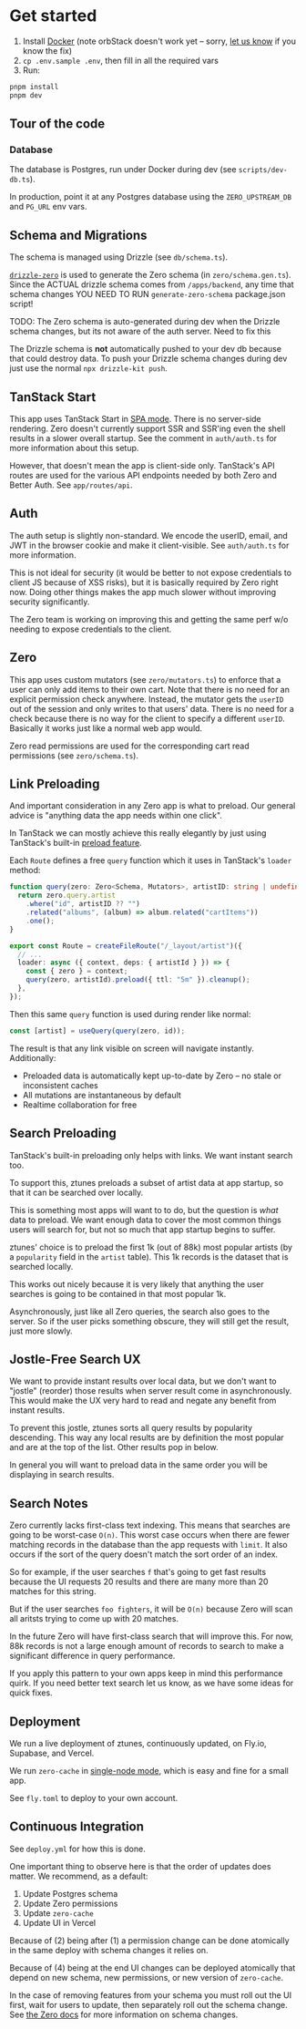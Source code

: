 # Get started

1. Install [Docker](https://docker.com/) (note orbStack doesn't work yet – sorry, [let us know](https://discord.rocicorp.dev/) if you know the fix)
2. `cp .env.sample .env`, then fill in all the required vars
3. Run:

```bash
pnpm install
pnpm dev
```

## Tour of the code

### Database

The database is Postgres, run under Docker during dev (see `scripts/dev-db.ts`).

In production, point it at any Postgres database using the `ZERO_UPSTREAM_DB` and `PG_URL` env vars.

## Schema and Migrations

The schema is managed using Drizzle (see `db/schema.ts`).

[`drizzle-zero`](https://github.com/BriefHQ/drizzle-zero) is used to generate the Zero schema (in `zero/schema.gen.ts`). Since the ACTUAL drizzle schema comes from `/apps/backend`, any time that schema changes YOU NEED TO RUN `generate-zero-schema` package.json script!

TODO: The Zero schema is auto-generated during dev when the Drizzle schema changes, but its not aware of the auth server. Need to fix this

The Drizzle schema is **not** automatically pushed to your dev db because that could destroy data. To push your Drizzle schema changes during dev just use the normal `npx drizzle-kit push`.

## TanStack Start

This app uses TanStack Start in [SPA mode](https://tanstack.com/start/latest/docs/framework/react/spa-mode). There is no server-side rendering. Zero doesn't currently support SSR and SSR'ing even the shell results in a slower overall startup. See the comment in `auth/auth.ts` for more information about this setup.

However, that doesn't mean the app is client-side only. TanStack's API routes are used for the various API endpoints needed by both Zero and Better Auth. See `app/routes/api`.

## Auth

The auth setup is slightly non-standard. We encode the userID, email, and JWT in the browser cookie and make it client-visible. See `auth/auth.ts` for more information.

This is not ideal for security (it would be better to not expose credentials to client JS because of XSS risks), but it is basically required by Zero right now. Doing other things makes the app much slower without improving security significantly.

The Zero team is working on improving this and getting the same perf w/o needing to expose credentials to the client.

## Zero

This app uses custom mutators (see `zero/mutators.ts`) to enforce that a user can only add items to their own cart. Note that there is no need for an explicit permission check anywhere. Instead, the mutator gets the `userID` out of the session and only writes to that users' data. There is no need for a check because there is no way for the client to specify a different `userID`. Basically it works just like a normal web app would.

Zero read permissions are used for the corresponding cart read permissions (see `zero/schema.ts`).

## Link Preloading

And important consideration in any Zero app is what to preload. Our general advice is "anything data the app needs within one click".

In TanStack we can mostly achieve this really elegantly by just using TanStack's built-in
[preload feature](https://tanstack.com/router/v1/docs/framework/react/guide/preloading).

Each `Route` defines a free `query` function which it uses in TanStack's `loader` method:

```ts
function query(zero: Zero<Schema, Mutators>, artistID: string | undefined) {
  return zero.query.artist
    .where("id", artistID ?? "")
    .related("albums", (album) => album.related("cartItems"))
    .one();
}

export const Route = createFileRoute("/_layout/artist")({
  // ...
  loader: async ({ context, deps: { artistId } }) => {
    const { zero } = context;
    query(zero, artistId).preload({ ttl: "5m" }).cleanup();
  },
});
```

Then this same `query` function is used during render like normal:

```ts
const [artist] = useQuery(query(zero, id));
```

The result is that any link visible on screen will navigate instantly. Additionally:

- Preloaded data is automatically kept up-to-date by Zero – no stale or inconsistent caches
- All mutations are instantaneous by default
- Realtime collaboration for free

## Search Preloading

TanStack's built-in preloading only helps with links. We want instant search too.

To support this, ztunes preloads a subset of artist data at app startup, so that it can be
searched over locally.

This is something most apps will want to to do, but the question is _what_ data to preload.
We want enough data to cover the most common things users will search for, but not so much that app
startup begins to suffer.

ztunes' choice is to preload the first 1k (out of 88k) most popular artists (by a `popularity` field in the `artist` table). This 1k records is the dataset that is searched locally.

This works out nicely because it is very likely that anything the user searches is going to be contained in that most popular 1k.

Asynchronously, just like all Zero queries, the search also goes to the server. So if the user picks something obscure, they will still get the result, just more slowly.

## Jostle-Free Search UX

We want to provide instant results over local data, but we don't want to "jostle" (reorder) those results when server result come in asynchronously. This would make the UX very hard to read and negate any benefit from instant results.

To prevent this jostle, ztunes sorts all query results by popularity descending. This way any local results are by definition the most popular and are at the top of the list. Other results pop in below.

In general you will want to preload data in the same order you will be displaying in search results.

## Search Notes

Zero currently lacks first-class text indexing. This means that searches are going to be worst-case `O(n)`. This worst case occurs when there are fewer matching records in the database than the app requests with `limit`. It also occurs if the sort of the query doesn't match the sort order of an index.

So for example, if the user searches `f` that's going to get fast results because the UI requests 20 results and there are many more than 20 matches for this string.

But if the user searches `foo fighters`, it will be `O(n)` because Zero will scan all aritsts trying to come up with 20 matches.

In the future Zero will have first-class search that will improve this. For now, 88k records is not a large enough amount of records to search to make a significant difference in query performance.

If you apply this pattern to your own apps keep in mind this performance quirk. If you need better text search let us know, as we have some ideas for quick fixes.

## Deployment

We run a live deployment of ztunes, continuously updated, on Fly.io, Supabase, and Vercel.

We run `zero-cache` in [single-node mode](https://zero.rocicorp.dev/docs/deployment#guide-single-node-on-flyio), which is easy and fine for a small app.

See `fly.toml` to deploy to your own account.

## Continuous Integration

See `deploy.yml` for how this is done.

One important thing to observe here is that the order of updates does matter. We recommend, as a default:

1. Update Postgres schema
2. Update Zero permissions
3. Update `zero-cache`
4. Update UI in Vercel

Because of (2) being after (1) a permission change can be done atomically in the same deploy with schema changes it relies on.

Because of (4) being at the end UI changes can be deployed atomically that depend on new schema, new permissions, or new version of `zero-cache`.

In the case of removing features from your schema you must roll out the UI first, wait for users to update, then separately roll out the schema change. See [the Zero docs](https://zero.rocicorp.dev/docs/zero-schema#schema-change-process) for more information on schema changes.
